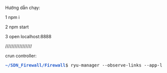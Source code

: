 Hướng dẫn chạy:

1 npm i

2 npm start

3 open localhost:8888


/////////////////

crun controller: 
<pre><font color="#295FCC"><b>~/SDN_Firewall/Firewall</b></font>$ ryu-manager --observe-links --app-lists ~/flowmanager/flowmanager.py FirewallDrop.py </pre>